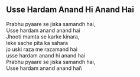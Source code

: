 ## Usse Hardam Anand Hi Anand Hai

Prabhu pyaare se jiska samandh hai,  
Usse hardam anand anand hai  
Jhooti mamta se karke kinara,  
leke sache pita ka sahara  
jo uski raza me razamand hai  
usse hardam anand hi anand hai  
Prabhu pyaare se jiska samandh hai,  
Usse hardam anand anand hai\

